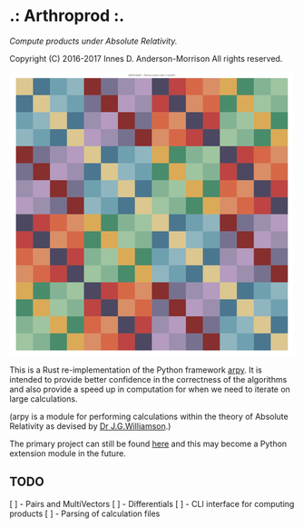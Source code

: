 .: Arthroprod :.
================
_Compute products under Absolute Relativity._

Copyright (C) 2016-2017 Innes D. Anderson-Morrison All rights reserved.

![Cayley Table for the Williamson Algebra](cayley.png)

This is a Rust re-implementation of the Python framework [arpy](https://github.com/sminez/arpy).
It is intended to provide better confidence in the correctness of the algorithms
and also provide a speed up in computation for when we need to iterate on large
calculations.

(arpy is a module for performing calculations within the theory of Absolute Relativity
as devised by [Dr J.G.Williamson](http://www.gla.ac.uk/schools/engineering/staff/johnwilliamson/).)

The primary project can still be found [here](https://github.com/sminez/arpy)
and this may become a Python extension module in the future.


TODO
----
[ ] - Pairs and MultiVectors
[ ] - Differentials
[ ] - CLI interface for computing products 
[ ] - Parsing of calculation files
